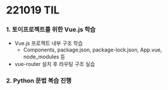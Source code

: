 # 221019 TIL
### 1. 토이프로젝트를 위한 Vue.js 학습
* Vue.js 프로젝트 내부 구조 학습
    * Components, package.json, package-lock.json, App.vue, node_modules 등
* vue-router 설치 후 라우팅 구조 실습
### 2. Python 문법 복습 진행 